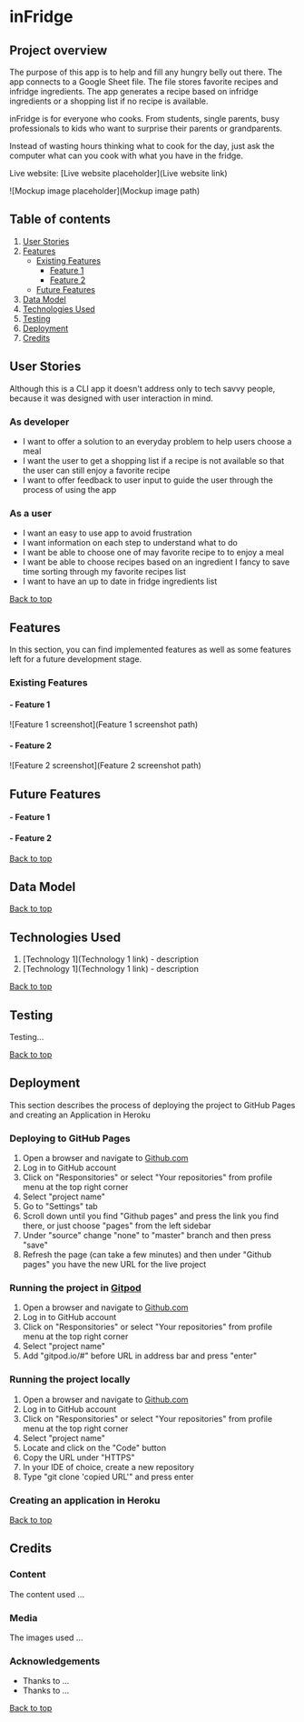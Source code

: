 # inFridge

## Project overview

The purpose of this app is to help and fill any hungry belly out there. The app connects to a Google Sheet file. The file stores favorite recipes and infridge ingredients. The app generates a recipe based on infridge ingredients or a shopping list if no recipe is available.

inFridge is for everyone who cooks. From students, single parents, busy professionals to kids who want to surprise their parents or grandparents.

Instead of wasting hours thinking what to cook for the day, just ask the computer what can you cook with what you have in the fridge.

Live website: [Live website placeholder](Live website link)

![Mockup image placeholder](Mockup image path)

## Table of contents
1. [User Stories](#User-stories)
2. [Features](#Features)
    - [Existing Features](#Existing-Features) 
        - [Feature 1](#Feature-1)
        - [Feature 2](#Feature-2)
    - [Future Features](#Future-Features)
3. [Data Model](#Data-Model)
4. [Technologies Used](#Technologies-Used)
5. [Testing](#Testing)
6. [Deployment](#Deployment)
7. [Credits](#Credits)


## User Stories
Although this is a CLI app it doesn't address only to tech savvy people, because it was designed with user interaction in mind.

### As developer 
- I want to offer a solution to an everyday problem to help users choose a meal
- I want the user to get a shopping list if a recipe is not available so that the user can still enjoy a favorite recipe
- I want to offer feedback to user input to guide the user through the process of using the app

### As a user 
- I want an easy to use app to avoid frustration
- I want information on each step to understand what to do
- I want be able to choose one of may favorite recipe to to enjoy a meal
- I want be able to choose recipes based on an ingredient I fancy to save time sorting through my favorite recipes list
- I want to have an up to date in fridge ingredients list

[Back to top](#Table-of-contents)

## Features
In this section, you can find implemented features as well as some features left for a future development stage.

### Existing Features
#### - Feature 1

![Feature 1 screenshot](Feature 1 screenshot path)
#### - Feature 2

![Feature 2 screenshot](Feature 2 screenshot path)
## Future Features
#### - Feature 1
#### - Feature 2

[Back to top](#Table-of-contents)

## Data Model

[Back to top](#Table-of-contents)

## Technologies Used

1. [Technology 1](Technology 1 link) - description
2. [Technology 1](Technology 1 link) - description

[Back to top](#Table-of-contents)
## Testing
Testing...

[Back to top](#Table-of-contents)
## Deployment
This section describes the process of deploying the project to GitHub Pages and creating an Application in Heroku

### Deploying to GitHub Pages
1. Open a browser and navigate to [Github.com](https://github.com/)
2. Log in to GitHub account
3. Click on "Responsitories" or select "Your repositories" from profile menu at the top right corner
4. Select "project name"
5. Go to "Settings" tab
6. Scroll down until you find "Github pages" and press the link you find there, or just choose "pages" from the left sidebar
7. Under "source" change "none" to  "master" branch and then press "save"
8. Refresh the page (can take a few minutes) and then under "Github pages" you have the new URL for the live project

### Running the project in [Gitpod](https://www.gitpod.io/) 
1. Open a browser and navigate to [Github.com](https://github.com/)
2. Log in to GitHub account
3. Click on "Responsitories" or select "Your repositories" from profile menu at the top right corner
4. Select "project name"
5. Add "gitpod.io/#" before URL in address bar and press "enter"

### Running the project locally
1. Open a browser and navigate to [Github.com](https://github.com/)
2. Log in to GitHub account
3. Click on "Responsitories" or select "Your repositories" from profile menu at the top right corner
4. Select "project name"
5. Locate and click on the "Code" button
6. Copy the URL under "HTTPS"
7. In your IDE of choice, create a new repository
8. Type "git clone 'copied URL'" and press enter

### Creating an application in Heroku

[Back to top](#Table-of-contents)
## Credits
### Content
The content used ...
### Media
The images used ...

### Acknowledgements
- Thanks to ...
- Thanks to ...

[Back to top](#Table-of-contents)
